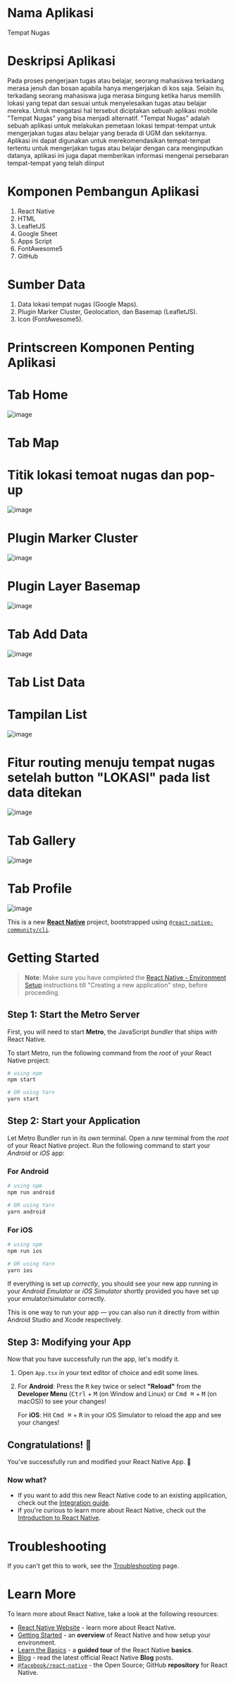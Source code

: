 # Nama Aplikasi
Tempat Nugas

# Deskripsi Aplikasi
Pada proses pengerjaan tugas atau belajar, seorang mahasiswa terkadang merasa jenuh dan bosan apabila hanya mengerjakan di kos saja. 
Selain itu, terkadang seorang mahasiswa juga merasa bingung ketika harus memilih lokasi yang tepat dan sesuai untuk menyelesaikan tugas atau belajar mereka. 
Untuk mengatasi hal tersebut diciptakan sebuah aplikasi mobile "Tempat Nugas" yang bisa menjadi alternatif. 
"Tempat Nugas" adalah sebuah aplikasi untuk melakukan pemetaan lokasi tempat-tempat untuk mengerjakan tugas atau belajar yang berada di UGM dan sekitarnya. 
Aplikasi ini dapat digunakan untuk merekomendasikan tempat-tempat tertentu untuk mengerjakan tugas atau belajar dengan cara menginputkan datanya, aplikasi ini
juga dapat memberikan informasi mengenai persebaran tempat-tempat yang telah diinput

# Komponen Pembangun Aplikasi
1. React Native
2. HTML
3. LeafletJS
4. Google Sheet
5. Apps Script
6. FontAwesome5
7. GitHub

# Sumber Data
1. Data lokasi tempat nugas (Google Maps).
2. Plugin Marker Cluster, Geolocation, dan Basemap (LeafletJS).
3. Icon (FontAwesome5).

# Printscreen Komponen Penting Aplikasi
# Tab Home
   ![image](https://github.com/diananggrainia/tempatnugas/assets/142765145/6f72068f-ec6a-4872-8bdb-93d8f5d3c33f)
# Tab Map
# Titik lokasi temoat nugas dan pop-up
   ![image](https://github.com/diananggrainia/tempatnugas/assets/142765145/d958a271-a629-43e1-b5e3-18adc70154b7)
# Plugin Marker Cluster
   ![image](https://github.com/diananggrainia/tempatnugas/assets/142765145/6bdabdb3-a165-4e03-9894-a3b045fc1019)
# Plugin Layer Basemap
   ![image](https://github.com/diananggrainia/tempatnugas/assets/142765145/68107db2-9753-41df-8726-ca2b34eae9b6)
# Tab Add Data
   ![image](https://github.com/diananggrainia/tempatnugas/assets/142765145/175224e3-587a-45de-9558-bee0cd9bce54)
# Tab List Data
# Tampilan List
  ![image](https://github.com/diananggrainia/tempatnugas/assets/142765145/7fbca36b-0eea-4ee9-9893-09e5a4bbff44)
# Fitur routing menuju tempat nugas setelah button "LOKASI" pada list data ditekan
  ![image](https://github.com/diananggrainia/tempatnugas/assets/142765145/24d82e66-25c5-41db-9da2-963616c8a724)
# Tab Gallery
   ![image](https://github.com/diananggrainia/tempatnugas/assets/142765145/24644d10-c5ef-47b4-a799-702a6f263bcd)
# Tab Profile
   ![image](https://github.com/diananggrainia/tempatnugas/assets/142765145/edbdc95c-2180-4de0-b511-9cd5332e27a7)

   

   


This is a new [**React Native**](https://reactnative.dev) project, bootstrapped using [`@react-native-community/cli`](https://github.com/react-native-community/cli).

# Getting Started

>**Note**: Make sure you have completed the [React Native - Environment Setup](https://reactnative.dev/docs/environment-setup) instructions till "Creating a new application" step, before proceeding.

## Step 1: Start the Metro Server

First, you will need to start **Metro**, the JavaScript _bundler_ that ships _with_ React Native.

To start Metro, run the following command from the _root_ of your React Native project:

```bash
# using npm
npm start

# OR using Yarn
yarn start
```

## Step 2: Start your Application

Let Metro Bundler run in its _own_ terminal. Open a _new_ terminal from the _root_ of your React Native project. Run the following command to start your _Android_ or _iOS_ app:

### For Android

```bash
# using npm
npm run android

# OR using Yarn
yarn android
```

### For iOS

```bash
# using npm
npm run ios

# OR using Yarn
yarn ios
```

If everything is set up _correctly_, you should see your new app running in your _Android Emulator_ or _iOS Simulator_ shortly provided you have set up your emulator/simulator correctly.

This is one way to run your app — you can also run it directly from within Android Studio and Xcode respectively.

## Step 3: Modifying your App

Now that you have successfully run the app, let's modify it.

1. Open `App.tsx` in your text editor of choice and edit some lines.
2. For **Android**: Press the <kbd>R</kbd> key twice or select **"Reload"** from the **Developer Menu** (<kbd>Ctrl</kbd> + <kbd>M</kbd> (on Window and Linux) or <kbd>Cmd ⌘</kbd> + <kbd>M</kbd> (on macOS)) to see your changes!

   For **iOS**: Hit <kbd>Cmd ⌘</kbd> + <kbd>R</kbd> in your iOS Simulator to reload the app and see your changes!

## Congratulations! :tada:

You've successfully run and modified your React Native App. :partying_face:

### Now what?

- If you want to add this new React Native code to an existing application, check out the [Integration guide](https://reactnative.dev/docs/integration-with-existing-apps).
- If you're curious to learn more about React Native, check out the [Introduction to React Native](https://reactnative.dev/docs/getting-started).

# Troubleshooting

If you can't get this to work, see the [Troubleshooting](https://reactnative.dev/docs/troubleshooting) page.

# Learn More

To learn more about React Native, take a look at the following resources:

- [React Native Website](https://reactnative.dev) - learn more about React Native.
- [Getting Started](https://reactnative.dev/docs/environment-setup) - an **overview** of React Native and how setup your environment.
- [Learn the Basics](https://reactnative.dev/docs/getting-started) - a **guided tour** of the React Native **basics**.
- [Blog](https://reactnative.dev/blog) - read the latest official React Native **Blog** posts.
- [`@facebook/react-native`](https://github.com/facebook/react-native) - the Open Source; GitHub **repository** for React Native.
